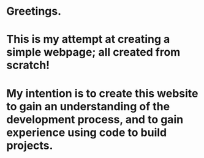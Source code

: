 # Greetings.
# This is my attempt at creating a simple webpage; all created from scratch!
# My intention is to create this website to gain an understanding of the development process, and to gain experience using code to build projects.

